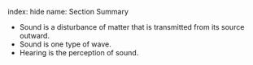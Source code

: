 index: hide
name: Section Summary

  * Sound is a disturbance of matter that is transmitted from its source outward.
  * Sound is one type of wave. 
  * Hearing is the perception of sound.
